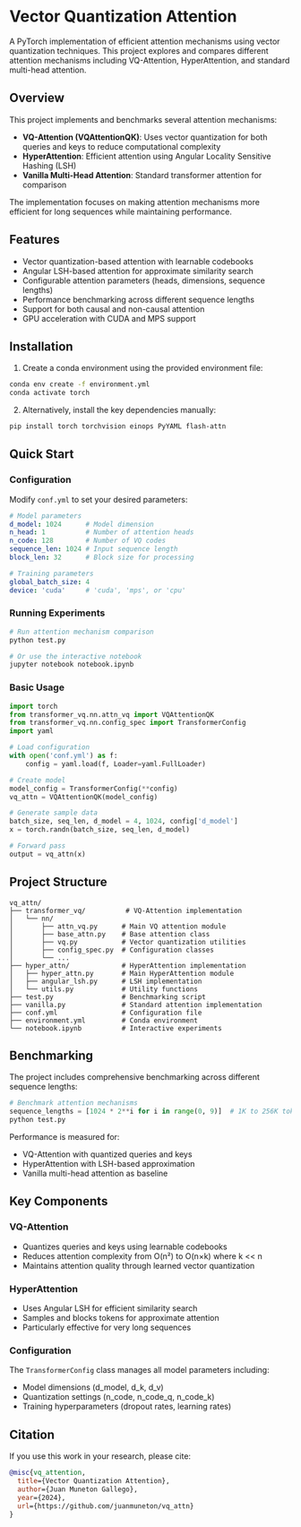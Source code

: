 # Vector Quantization Attention

A PyTorch implementation of efficient attention mechanisms using vector quantization techniques. This project explores and compares different attention mechanisms including VQ-Attention, HyperAttention, and standard multi-head attention.

## Overview

This project implements and benchmarks several attention mechanisms:

- **VQ-Attention (VQAttentionQK)**: Uses vector quantization for both queries and keys to reduce computational complexity
- **HyperAttention**: Efficient attention using Angular Locality Sensitive Hashing (LSH) 
- **Vanilla Multi-Head Attention**: Standard transformer attention for comparison

The implementation focuses on making attention mechanisms more efficient for long sequences while maintaining performance.

## Features

- Vector quantization-based attention with learnable codebooks
- Angular LSH-based attention for approximate similarity search
- Configurable attention parameters (heads, dimensions, sequence lengths)
- Performance benchmarking across different sequence lengths
- Support for both causal and non-causal attention
- GPU acceleration with CUDA and MPS support

## Installation

1. Create a conda environment using the provided environment file:
```bash
conda env create -f environment.yml
conda activate torch
```

2. Alternatively, install the key dependencies manually:
```bash
pip install torch torchvision einops PyYAML flash-attn
```

## Quick Start

### Configuration

Modify `conf.yml` to set your desired parameters:

```yaml
# Model parameters
d_model: 1024      # Model dimension
n_head: 1          # Number of attention heads
n_code: 128        # Number of VQ codes
sequence_len: 1024 # Input sequence length
block_len: 32      # Block size for processing

# Training parameters
global_batch_size: 4
device: 'cuda'     # 'cuda', 'mps', or 'cpu'
```

### Running Experiments

```python
# Run attention mechanism comparison
python test.py

# Or use the interactive notebook
jupyter notebook notebook.ipynb
```

### Basic Usage

```python
import torch
from transformer_vq.nn.attn_vq import VQAttentionQK
from transformer_vq.nn.config_spec import TransformerConfig
import yaml

# Load configuration
with open('conf.yml') as f:
    config = yaml.load(f, Loader=yaml.FullLoader)

# Create model
model_config = TransformerConfig(**config)
vq_attn = VQAttentionQK(model_config)

# Generate sample data
batch_size, seq_len, d_model = 4, 1024, config['d_model']
x = torch.randn(batch_size, seq_len, d_model)

# Forward pass
output = vq_attn(x)
```

## Project Structure

```
vq_attn/
├── transformer_vq/          # VQ-Attention implementation
│   └── nn/
│       ├── attn_vq.py      # Main VQ attention module
│       ├── base_attn.py    # Base attention class
│       ├── vq.py           # Vector quantization utilities
│       ├── config_spec.py  # Configuration classes
│       └── ...
├── hyper_attn/             # HyperAttention implementation
│   ├── hyper_attn.py       # Main HyperAttention module
│   ├── angular_lsh.py      # LSH implementation
│   └── utils.py            # Utility functions
├── test.py                 # Benchmarking script
├── vanilla.py              # Standard attention implementation
├── conf.yml                # Configuration file
├── environment.yml         # Conda environment
└── notebook.ipynb          # Interactive experiments
```

## Benchmarking

The project includes comprehensive benchmarking across different sequence lengths:

```python
# Benchmark attention mechanisms
sequence_lengths = [1024 * 2**i for i in range(0, 9)]  # 1K to 256K tokens
python test.py
```

Performance is measured for:
- VQ-Attention with quantized queries and keys  
- HyperAttention with LSH-based approximation
- Vanilla multi-head attention as baseline

## Key Components

### VQ-Attention
- Quantizes queries and keys using learnable codebooks
- Reduces attention complexity from O(n²) to O(n×k) where k << n
- Maintains attention quality through learned vector quantization

### HyperAttention  
- Uses Angular LSH for efficient similarity search
- Samples and blocks tokens for approximate attention
- Particularly effective for very long sequences

### Configuration
The `TransformerConfig` class manages all model parameters including:
- Model dimensions (d_model, d_k, d_v)
- Quantization settings (n_code, n_code_q, n_code_k)
- Training hyperparameters (dropout rates, learning rates)

## Citation

If you use this work in your research, please cite:

```bibtex
@misc{vq_attention,
  title={Vector Quantization Attention},
  author={Juan Muneton Gallego},
  year={2024},
  url={https://github.com/juanmuneton/vq_attn}
}
```
